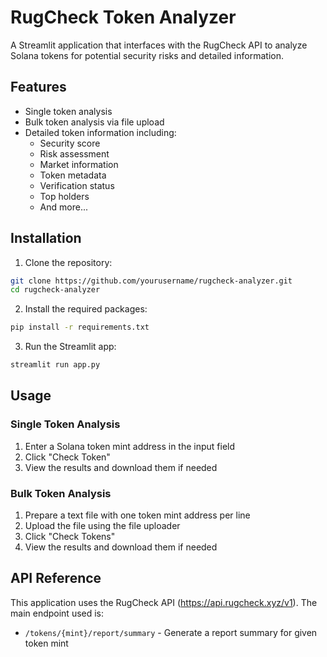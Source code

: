 # RugCheck Token Analyzer

A Streamlit application that interfaces with the RugCheck API to analyze Solana tokens for potential security risks and detailed information.

## Features

- Single token analysis
- Bulk token analysis via file upload
- Detailed token information including:
  - Security score
  - Risk assessment
  - Market information
  - Token metadata
  - Verification status
  - Top holders
  - And more...

## Installation

1. Clone the repository:

```bash
git clone https://github.com/yourusername/rugcheck-analyzer.git
cd rugcheck-analyzer
```

2. Install the required packages:

```bash
pip install -r requirements.txt
```

3. Run the Streamlit app:

```bash
streamlit run app.py
```

## Usage

### Single Token Analysis
1. Enter a Solana token mint address in the input field
2. Click "Check Token"
3. View the results and download them if needed

### Bulk Token Analysis
1. Prepare a text file with one token mint address per line
2. Upload the file using the file uploader
3. Click "Check Tokens"
4. View the results and download them if needed

## API Reference

This application uses the RugCheck API (https://api.rugcheck.xyz/v1). The main endpoint used is:
- `/tokens/{mint}/report/summary` - Generate a report summary for given token mint


